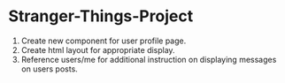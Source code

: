 # Stranger-Things-Project


1. Create new component for user profile page.
2. Create html layout for appropriate display.
3. Reference users/me for additional instruction on displaying messages on users posts.